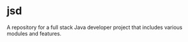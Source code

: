 # jsd
A repository for a  full  stack Java developer project that includes various modules and features.
